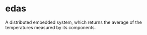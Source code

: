 # edas
A distributed embedded system, which returns the average of the temperatures measured by its components.

